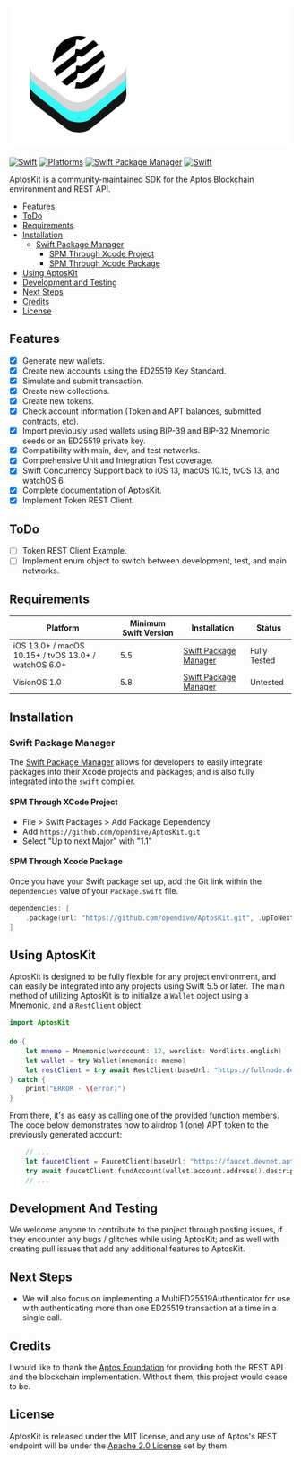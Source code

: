 ![AptosKit](./Resources/AptosKitBanner.png)

[![Swift](https://img.shields.io/badge/Swift-5.5_5.6_5.7-orange?style=flat-square)](https://img.shields.io/badge/Swift-5.5_5.6_5.7-Orange?style=flat-square)
[![Platforms](https://img.shields.io/badge/Platforms-macOS_iOS_tvOS_watchOS-green?style=flat-square)](https://img.shields.io/badge/Platforms-macOS_iOS_tvOS_watchOS-green?style=flat-square)
[![Swift Package Manager](https://img.shields.io/badge/Swift_Package_Manager-compatible-orange?style=flat-square)](https://img.shields.io/badge/Swift_Package_Manager-compatible-orange?style=flat-square)
[![Swift](https://github.com/OpenDive/AptosKit/actions/workflows/swift.yml/badge.svg)](https://github.com/OpenDive/AptosKit/actions/workflows/swift.yml)

AptosKit is a community-maintained SDK for the Aptos Blockchain environment and REST API.

- [Features](#features)
- [ToDo](#todo)
- [Requirements](#requirements)
- [Installation](#installation)
  - [Swift Package Manager](#swift-package-manager)
    - [SPM Through Xcode Project](#spm-through-xcode-project)
    - [SPM Through Xcode Package](#spm-through-xcode-package)
- [Using AptosKit](#using-aptoskit)
- [Development and Testing](#development-and-testing)
- [Next Steps](#next-steps)
- [Credits](#credits)
- [License](#license)

## Features

- [x] Generate new wallets.
- [x] Create new accounts using the ED25519 Key Standard.
- [x] Simulate and submit transaction.
- [x] Create new collections.
- [x] Create new tokens.
- [x] Check account information (Token and APT balances, submitted contracts, etc).
- [x] Import previously used wallets using BIP-39 and BIP-32 Mnemonic seeds or an ED25519 private key.
- [x] Compatibility with main, dev, and test networks.
- [x] Comprehensive Unit and Integration Test coverage.
- [x] Swift Concurrency Support back to iOS 13, macOS 10.15, tvOS 13, and watchOS 6.
- [x] Complete documentation of AptosKit.
- [x] Implement Token REST Client.

## ToDo

- [ ] Token REST Client Example.
- [ ] Implement enum object to switch between development, test, and main networks.

## Requirements

| Platform | Minimum Swift Version | Installation | Status |
| --- | --- | --- | --- |
| iOS 13.0+ / macOS 10.15+ / tvOS 13.0+ / watchOS 6.0+ | 5.5 | [Swift Package Manager](#swift-package-manager) | Fully Tested |
| VisionOS 1.0 | 5.8 | [Swift Package Manager](#swift-package-manager) | Untested |

## Installation

### Swift Package Manager

The [Swift Package Manager](https://swift.org/package-manager/) allows for developers to easily integrate packages into their Xcode projects and packages; and is also fully integrated into the `swift` compiler.

#### SPM Through XCode Project

* File > Swift Packages > Add Package Dependency
* Add `https://github.com/opendive/AptosKit.git`
* Select "Up to next Major" with "1.1"

#### SPM Through Xcode Package

Once you have your Swift package set up, add the Git link within the `dependencies` value of your `Package.swift` file.

```swift
dependencies: [
    .package(url: "https://github.com/opendive/AptosKit.git", .upToNextMajor(from: "1.1"))
]
```

## Using AptosKit

AptosKit is designed to be fully flexible for any project environment, and can easily be integrated into any projects using Swift 5.5 or later. The main method of utilizing AptosKit is to initialize a `Wallet` object using a Mnemonic, and a `RestClient` object:

```swift
import AptosKit

do {
    let mnemo = Mnemonic(wordcount: 12, wordlist: Wordlists.english)
    let wallet = try Wallet(mnemonic: mnemo)
    let restClient = try await RestClient(baseUrl: "https://fullnode.devnet.aptoslabs.com/v1")
} catch {
    print("ERROR - \(error)")
}
```

From there, it's as easy as calling one of the provided function members. The code below demonstrates how to airdrop 1 (one) APT token to the previously generated account:

```swift
    // ...
    let faucetClient = FaucetClient(baseUrl: "https://faucet.devnet.aptoslabs.com", restClient: restClient)
    try await faucetClient.fundAccount(wallet.account.address().description, 100_000_000)
    // ...
```

## Development And Testing

We welcome anyone to contribute to the project through posting issues, if they encounter any bugs / glitches while using AptosKit; and as well with creating pull issues that add any additional features to AptosKit.

## Next Steps

* We will also focus on implementing a MultiED25519Authenticator for use with authenticating more than one ED25519 transaction at a time in a single call.

## Credits

I would like to thank the [Aptos Foundation](https://aptosfoundation.org) for providing both the REST API and the blockchain implementation. Without them, this project would cease to be.

## License

AptosKit is released under the MIT license, and any use of Aptos's REST endpoint will be under the [Apache 2.0 License](https://www.apache.org/licenses/LICENSE-2.0.html) set by them.
